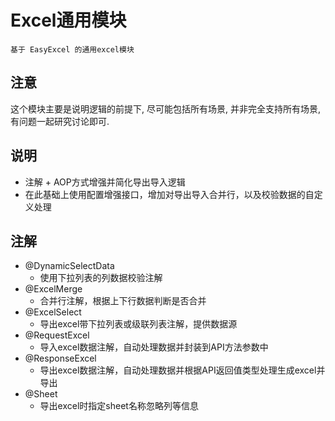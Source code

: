 # Excel通用模块

`基于 EasyExcel 的通用excel模块`

## 注意

这个模块主要是说明逻辑的前提下, 尽可能包括所有场景, 并非完全支持所有场景, 有问题一起研究讨论即可.

## 说明

- 注解 + AOP方式增强并简化导出导入逻辑
- 在此基础上使用配置增强接口，增加对导出导入合并行，以及校验数据的自定义处理

## 注解

- @DynamicSelectData
  - 使用下拉列表的列数据校验注解
- @ExcelMerge
  - 合并行注解，根据上下行数据判断是否合并
- @ExcelSelect
  - 导出excel带下拉列表或级联列表注解，提供数据源
- @RequestExcel
  - 导入excel数据注解，自动处理数据并封装到API方法参数中
- @ResponseExcel
  - 导出excel数据注解，自动处理数据并根据API返回值类型处理生成excel并导出
- @Sheet
  - 导出excel时指定sheet名称忽略列等信息
